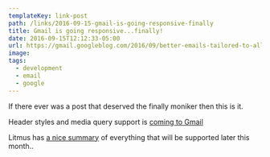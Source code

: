 ```yaml
---
templateKey: link-post
path: /links/2016-09-15-gmail-is-going-responsive-finally
title: Gmail is going responsive...finally!
date: 2016-09-15T12:12:33-05:00
url: https://gmail.googleblog.com/2016/09/better-emails-tailored-to-all-your-devices.html
image:
tags:
  - development
  - email
  - google
---
```

If there ever was a post that deserved the finally moniker then this is it.

Header styles and media query support is [coming to Gmail](https://gmail.googleblog.com/2016/09/better-emails-tailored-to-all-your-devices.html)

Litmus has [a nice summary](https://litmus.com/blog/gmail-to-support-responsive-email-design) of everything that will be supported later this month..
